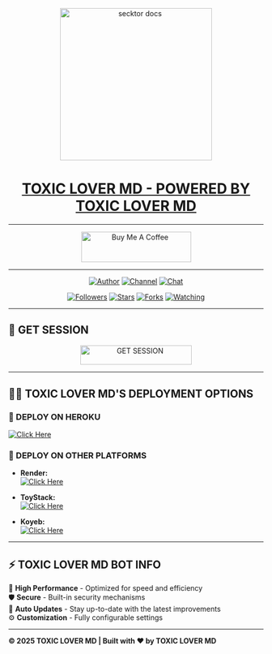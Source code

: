 <p align="center">  
  <a href="https://files.catbox.moe/51qa9o.jpg">
    <img alt="secktor docs" height="300" src="https://files.catbox.moe/51qa9o.jpg">
    <h1 align="center"> TOXIC LOVER MD - POWERED BY TOXIC LOVER MD</h1>
  </a>
</p>  

---

<p align="center">
  <a href="https://buymeacoffee.com/toxiclovermd" target="_blank">
    <img src="https://cdn.buymeacoffee.com/buttons/v2/default-yellow.png" alt="Buy Me A Coffee" style="height: 60px !important;width: 217px !important;">
  </a>
</p>

---

<p align="center">
  <a href="https://github.com/toxiclovermd"><img title="Author" src="https://img.shields.io/badge/toxiclovermd-black?style=for-the-badge&logo=Github"></a> 
  <a href="https://whatsapp.com/channel/0029VarDt9t30LKL1SoYXy26"><img title="Channel" src="https://img.shields.io/badge/CHANNEL-black?style=for-the-badge&logo=whatsapp"></a> 
  <a href="https://wa.me/25471077266"><img title="Chat" src="https://img.shields.io/badge/CHAT US-black?style=for-the-badge&logo=whatsapp"></a>
</p>

<p align="center">
  <a href="https://github.com/toxiclovermd?tab=followers"><img title="Followers" src="https://img.shields.io/github/followers/toxiclovermd?label=Followers&style=social"></a>
  <a href="https://github.com/toxiclovermd/BMW-MD/stargazers/"><img title="Stars" src="https://img.shields.io/github/stars/toxiclovermd/BMW-MD?&style=social"></a>
  <a href="https://github.com/toxiclovermd/BMW-MD/network/members"><img title="Forks" src="https://img.shields.io/github/forks/toxiclovermd/BMW-MD?style=social"></a>
  <a href="https://github.com/toxiclovermd/BMW-MD/watchers"><img title="Watching" src="https://img.shields.io/github/watchers/toxiclovermd/BMW-MD?label=Watching&style=social"></a>
</p>

---

## 🚀 GET SESSION

<p align="center">
  <a href="https://toxic-lover.onrender.com">
    <img title="GET SESSION" src="https://img.shields.io/badge/GET SESSION-blue?style=for-the-badge&logo=bmw" width="220" height="38.45"/>
  </a>
</p>

---

## 🧚‍♂️ TOXIC LOVER MD'S DEPLOYMENT OPTIONS

### 🔹 DEPLOY ON HEROKU

  [![Click Here](https://img.shields.io/badge/➤Click-Here-red.svg)](https://dashboard.heroku.com/new?template=https://github.com/toxiclover-tech/TOXIC-LOVER-MD)
  
### 🔹 DEPLOY ON OTHER PLATFORMS
- **Render:**  
  [![Click Here](https://img.shields.io/badge/➤Click-Here-blue.svg)](https://render.com)

- **ToyStack:**  
  [![Click Here](https://img.shields.io/badge/➤Click-Here-blue.svg)](https://toystack.ai)

- **Koyeb:**  
  [![Click Here](https://img.shields.io/badge/➤Click-Here-blue.svg)](https://koyeb.com)

---

## ⚡ TOXIC LOVER MD BOT INFO  
🚗 **High Performance** - Optimized for speed and efficiency  
🛡️ **Secure** - Built-in security mechanisms  
🔄 **Auto Updates** - Stay up-to-date with the latest improvements  
⚙️ **Customization** - Fully configurable settings  

---

**© 2025 TOXIC LOVER MD | Built with ❤️ by TOXIC LOVER MD**
